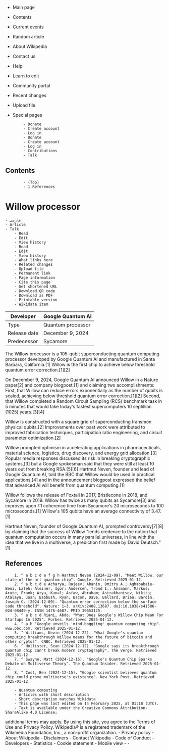 - Main page
- Contents
- Current events
- Random article
- About Wikipedia
- Contact us

- Help
- Learn to edit
- Community portal
- Recent changes
- Upload file
- Special pages

<!-- image -->

<!-- image -->

<!-- image -->

            - Donate
            - Create account
            - Log in
            - Donate
            - Create account
            - Log in
            - Contributions
            - Talk

## Contents

            - (Top)
            - 1 References

# Willow processor

    - فارسی
    - Article
    - Talk
        - Read
        - Edit
        - View history
        - Read
        - Edit
        - View history
        - What links here
        - Related changes
        - Upload file
        - Permanent link
        - Page information
        - Cite this page
        - Get shortened URL
        - Download QR code
        - Download as PDF
        - Printable version
        - Wikidata item

| Developer    | Google Quantum AI   |
|--------------|---------------------|
| Type         | Quantum processor   |
| Release date | December 9, 2024    |
| Predecessor  | Sycamore            |

The Willow processor is a 105-qubit superconducting quantum computing processor developed by Google Quantum AI and manufactured in Santa Barbara, California.[1] Willow is the first chip to achieve below threshold quantum error correction.[1][2]

On December 9, 2024, Google Quantum AI announced Willow in a Nature paper[2] and company blogpost,[1] and claiming two accomplishments: First, that Willow can reduce errors exponentially as the number of qubits is scaled, achieving below threshold quantum error correction.[1][2] Second, that Willow completed a  Random Circuit Sampling (RCS) benchmark task in 5 minutes that would take today's fastest supercomputers 10 septillion (1025) years.[3][4]

Willow is constructed with a square grid of superconducting transmon physical qubits.[2] Improvements over past work were attributed to improved fabrication techniques, participation ratio engineering, and circuit parameter optimization.[2]

Willow prompted optimism in accelerating applications in pharmaceuticals, material science, logistics, drug discovery, and energy grid allocation.[3] Popular media responses discussed its risk in breaking cryptographic systems,[3] but a Google spokesman said that they were still at least 10 years out from breaking RSA.[5][6] Hartmut Neven, founder and lead of Google Quantum AI, told the BBC that Willow would be used in practical applications,[4] and in the announcement blogpost expressed the belief that advanced AI will benefit from quantum computing.[1]

Willow follows the release of Foxtail in 2017, Bristlecone in 2018, and Sycamore in 2019. Willow has twice as many qubits as Sycamore[3] and improves upon T1 coherence time from Sycamore's 20 microseconds to 100 microseconds.[1] Willow's 105 qubits have an average connectivity of 3.47.[1]

Hartmut Neven, founder of Google Quantum AI, prompted controversy[7][8] by claiming that the success of Willow "lends credence to the notion that quantum computation occurs in many parallel universes, in line with the idea that we live in a multiverse, a prediction first made by David Deutsch."[1]

## References

        1. ^ a b c d e f g h Hartmut Neven (2024-12-09). "Meet Willow, our state-of-the-art quantum chip". Google. Retrieved 2025-01-12.
        2. ^ a b c d e Acharya, Rajeev; Abanin, Dmitry A.; Aghababaie-Beni, Laleh; Aleiner, Igor; Andersen, Trond I.; Ansmann, Markus; Arute, Frank; Arya, Kunal; Asfaw, Abraham; Astrakhantsev, Nikita; Atalaya, Juan; Babbush, Ryan; Bacon, Dave; Ballard, Brian; Bardin, Joseph C. (2024-12-09). "Quantum error correction below the surface code threshold". Nature: 1–3. arXiv:2408.13687. doi:10.1038/s41586-024-08449-y. ISSN 1476-4687. PMID 39653125.
        3. ^ a b c d Riani, Abdo. "What Does Google's Willow Chip Mean For Startups In 2025". Forbes. Retrieved 2025-01-12.
        4. ^ a b "Google unveils 'mind-boggling' quantum computing chip". www.bbc.com. Retrieved 2025-01-12.
        5. ^ Williams, Kevin (2024-12-22). "What Google's quantum computing breakthrough Willow means for the future of bitcoin and other cryptos". CNBC. Retrieved 2025-01-12.
        6. ^ Hollister, Sean (2024-12-12). "Google says its breakthrough quantum chip can't break modern cryptography". The Verge. Retrieved 2025-01-12.
        7. ^ Swayne, Matt (2024-12-16). "Google's Quantum Chip Sparks Debate on Multiverse Theory". The Quantum Insider. Retrieved 2025-01-12.
        8. ^ Cost, Ben (2024-12-15). "Google scientist believes quantum chip could prove multiverse's existence". New York Post. Retrieved 2025-01-12.

<!-- image -->

        - Quantum computing
        - Articles with short description
        - Short description matches Wikidata
        - This page was last edited on 14 February 2025, at 01:18 (UTC).
        - Text is available under the Creative Commons Attribution-ShareAlike 4.0 License;
additional terms may apply. By using this site, you agree to the Terms of Use and Privacy Policy. Wikipedia® is a registered trademark of the Wikimedia Foundation, Inc., a non-profit organization.
        - Privacy policy
        - About Wikipedia
        - Disclaimers
        - Contact Wikipedia
        - Code of Conduct
        - Developers
        - Statistics
        - Cookie statement
        - Mobile view
        - 
        -